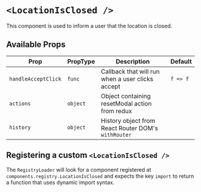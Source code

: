 # `<LocationIsClosed />`

This component is used to inform a user that the location is closed.

## Available Props

| Prop                | PropType | Description                                         | Default  |
| ------------------- | -------- | --------------------------------------------------- | -------- |
| `handleAcceptClick` | `func`   | Callback that will run when a user clicks accept    | `f => f` |
| `actions`           | `object` | Object containing resetModal action from redux      |          |
| `history`           | `object` | History object from React Router DOM's `withRouter` |          |

## Registering a custom `<LocationIsClosed />`

The `RegistryLoader` will look for a component registered at `components.registry.LocationIsClosed` and expects the key `import` to return a function that uses dynamic import syntax.
